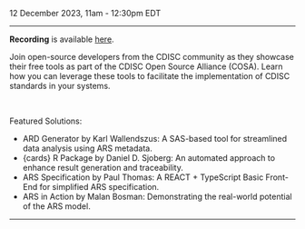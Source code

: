 12 December 2023, 11am - 12:30pm EDT

---

**Recording** is available [here](https://www.cdisc.org/events/webinar/cosa-quarterly-spotlight-q4-2023).

Join open-source developers from the CDISC community as they showcase their free tools as part of the CDISC Open Source Alliance (COSA). Learn how you can leverage these tools to facilitate the implementation of CDISC standards in your systems.

<br/>

Featured Solutions:

* ARD Generator by Karl Wallendszus: A SAS-based tool for streamlined data analysis using ARS metadata.
* {cards} R Package by Daniel D. Sjoberg: An automated approach to enhance result generation and traceability.
* ARS Specification by Paul Thomas: A REACT + TypeScript Basic Front-End for simplified ARS specification.
* ARS in Action by Malan Bosman: Demonstrating the real-world potential of the ARS model.

---